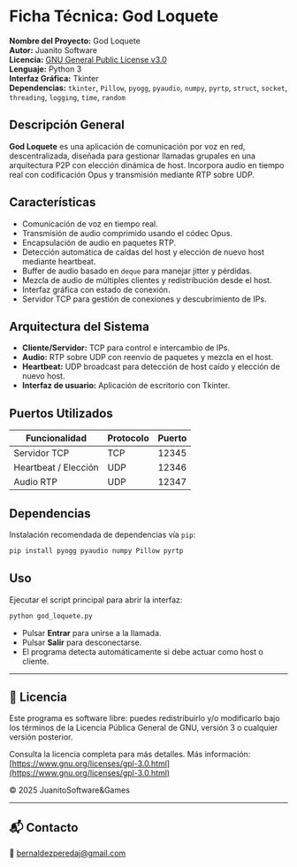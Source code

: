 # Ficha Técnica: God Loquete

**Nombre del Proyecto:** God Loquete  
**Autor:** Juanito Software  
**Licencia:** [GNU General Public License v3.0](https://www.gnu.org/licenses/gpl-3.0.html)  
**Lenguaje:** Python 3  
**Interfaz Gráfica:** Tkinter  
**Dependencias:** `tkinter`, `Pillow`, `pyogg`, `pyaudio`, `numpy`, `pyrtp`, `struct`, `socket`, `threading`, `logging`, `time`, `random`  

## Descripción General

**God Loquete** es una aplicación de comunicación por voz en red, descentralizada, diseñada para gestionar llamadas grupales en una arquitectura P2P con elección dinámica de host. Incorpora audio en tiempo real con codificación Opus y transmisión mediante RTP sobre UDP.

## Características

- Comunicación de voz en tiempo real.
- Transmisión de audio comprimido usando el códec Opus.
- Encapsulación de audio en paquetes RTP.
- Detección automática de caídas del host y elección de nuevo host mediante heartbeat.
- Buffer de audio basado en `deque` para manejar jitter y pérdidas.
- Mezcla de audio de múltiples clientes y redistribución desde el host.
- Interfaz gráfica con estado de conexión.
- Servidor TCP para gestión de conexiones y descubrimiento de IPs.

## Arquitectura del Sistema

- **Cliente/Servidor:** TCP para control e intercambio de IPs.
- **Audio:** RTP sobre UDP con reenvío de paquetes y mezcla en el host.
- **Heartbeat:** UDP broadcast para detección de host caído y elección de nuevo host.
- **Interfaz de usuario:** Aplicación de escritorio con Tkinter.

## Puertos Utilizados

| Funcionalidad           | Protocolo | Puerto  |
|------------------------|-----------|---------|
| Servidor TCP           | TCP       | 12345   |
| Heartbeat / Elección   | UDP       | 12346   |
| Audio RTP              | UDP       | 12347   |

## Dependencias

Instalación recomendada de dependencias vía `pip`:

```bash
pip install pyogg pyaudio numpy Pillow pyrtp
```

## Uso

Ejecutar el script principal para abrir la interfaz:

```bash
python god_loquete.py
```

- Pulsar **Entrar** para unirse a la llamada.
- Pulsar **Salir** para desconectarse.
- El programa detecta automáticamente si debe actuar como host o cliente.

---

## 📃 Licencia

Este programa es software libre: puedes redistribuirlo y/o modificarlo bajo los términos de la Licencia Pública General de GNU, versión 3 o cualquier versión posterior.

Consulta la licencia completa para más detalles.
Más información: [https://www.gnu.org/licenses/gpl-3.0.html](https://www.gnu.org/licenses/gpl-3.0.html)

© 2025 JuanitoSoftware&Games

---

## 📬 Contacto

📧 bernaldezperedaj@gmail.com
